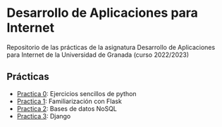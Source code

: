 # Desarrollo de Aplicaciones para Internet

Repositorio de las prácticas de la asignatura Desarrollo de Aplicaciones para Internet de la Universidad de Granada (curso 2022/2023)

## Prácticas

- [Practica 0](practica-0): Ejercicios sencillos de python
- [Practica 1](practica-1): Familiarización con Flask
- [Practica 2](practica-2): Bases de datos NoSQL
- [Practica 3](practica-3): Django
